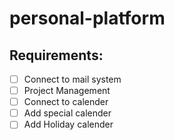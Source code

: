 # personal-platform

## Requirements:
- [ ] Connect to mail system
- [ ] Project Management
- [ ] Connect to calender
- [ ] Add special calender
- [ ] Add Holiday calender